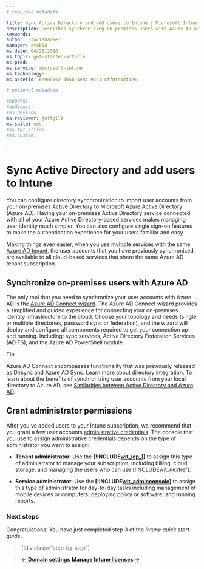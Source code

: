 ```yaml
---
# required metadata

title: Sync Active Directory and add users to Intune | Microsoft Intune
description: Describes synchronizing on-premises users with Azure AD and granting administrator permissions for your Intune subscription
keywords:
author: Staciebarker
manager: arob98
ms.date: 04/28/2016
ms.topic: get-started-article
ms.prod:
ms.service: microsoft-intune
ms.technology:
ms.assetid: 6e9ec662-465b-4ed4-94c1-cff0fe18f126

# optional metadata

#ROBOTS:
#audience:
#ms.devlang:
ms.reviewer: jeffgilb
ms.suite: ems
#ms.tgt_pltfrm:
#ms.custom:

---
```



# Sync Active Directory and add users to Intune
You can configure directory synchronization to import user accounts from your on-premises Active Directory to Microsoft Azure Active Directory (Azure AD). Having your on-premises Active Directory service connected with all of your Azure Active Directory-based services makes managing user identity much simpler. You can also configure single sign-on features to make the authentication experience for your users familiar and easy.

Making things even easier, when you use multiple services with the same [Azure AD tenant](http://technet.microsoft.com/library/jj573650.aspx#BKMK_WhatIsAnAzureADTenant), the user accounts that you have previously synchronized are available to all cloud-based services that share the same Azure AD tenant subscription.

## Synchronize on-premises users with Azure AD
The only tool that you need to synchronize your user accounts with Azure AD is the [Azure AD Connect wizard](https://www.microsoft.com/download/details.aspx?id=47594). The Azure AD Connect wizard provides a simplified and guided experience for connecting your on-premises identity infrastructure to the cloud.  Choose your topology and needs (single or multiple directories, password sync or federation), and the wizard will deploy and configure all components required to get your connection up and running. Including: sync services, Active Directory Federation Services (AD FS), and the Azure AD PowerShell module.

> [!TIP]
> Azure AD Connect encompasses functionality that was previously released as Dirsync and Azure AD Sync. Learn more about [directory integration](http://technet.microsoft.com/library/jj573653.aspx). To learn about the benefits of synchronizing user accounts from your local directory to Azure AD, see [Similarities between Active Directory and Azure AD](http://technet.microsoft.com/library/dn518177.aspx).

## Grant administrator permissions
After you've added users to your Intune subscription, we recommend that you grant a few user accounts [administrative credentials](administrative-accounts-websites-perms.md). The console that you use to assign administrative credentials depends on the type of administrator you want to assign:

-   **Tenant administrator**: Use the **[!INCLUDE[wit_icp_1](../includes/wit_icp_1_md.md)]** to assign this type of administrator to manage your subscription, including billing, cloud storage, and managing the users who can use [!INCLUDE[wit_nextref](../includes/wit_nextref_md.md)].

-   **Service administrator**: Use the **[!INCLUDE[wit_adminconsole](../includes/wit_adminconsole_md.md)]** to assign this type of administrator for day-to-day tasks including management of mobile devices or computers, deploying policy or software, and running reports.


### Next steps
Congratulations! You have just completed step 3 of the *Intune quick start guide*.

>[!div class="step-by-step"]

>[&larr; **Domain settings**](.\start-with-a-paid-subscription-to-microsoft-intune-step-2.md)     [**Manage Intune licenses** &rarr;](.\start-with-a-paid-subscription-to-microsoft-intune-step-4.md)  
